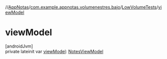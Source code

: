 //[AppNotas](../../../index.md)/[com.example.appnotas.volumenestres.bajo](../index.md)/[LowVolumeTests](index.md)/[viewModel](view-model.md)

# viewModel

[androidJvm]\
private lateinit var [viewModel](view-model.md): [NotesViewModel](../../com.example.appnotas.database/-notes-view-model/index.md)
